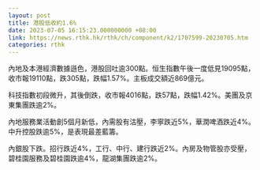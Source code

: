 ```yaml
---
layout: post
title: 港股低收約1.6%
date: 2023-07-05 16:15:23.000000000 +08:00
link: https://news.rthk.hk/rthk/ch/component/k2/1707599-20230705.htm
categories: rthk
---
```


內地及本港經濟數據遜色，港股回吐逾300點。恒生指數午後一度低見19095點，收市報19110點，跌305點，跌幅1.57%。主板成交額近869億元。

科技指數初段微升，其後倒跌，收市報4016點，跌57點，跌幅1.42%。美團及京東集團跌逾2%。

內地服務業活動創5個月新低，內需股有沽壓，李寧跌近5%，華潤啤酒跌近4%。中升控股跌逾5%，是表現最差藍籌。

內銀股下跌。招行跌近4%，工行、中行、建行跌近2%。內房及物管股亦受壓，碧桂園服務及碧桂園跌逾4%，龍湖集團跌逾2%。
